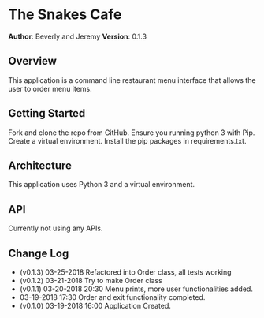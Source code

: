 # The Snakes Cafe

**Author**: Beverly and Jeremy
**Version**: 0.1.3

## Overview
This application is a command line restaurant menu interface that allows the user to order menu items.

## Getting Started
Fork and clone the repo from GitHub. Ensure you running python 3 with Pip. Create a virtual environment. Install the pip packages in requirements.txt.

## Architecture
This application uses Python 3 and a virtual environment.

## API
<!-- Provide detailed instructions for your applications usage. This should include any methods or endpoints available to the user/client/developer. Each section should be formatted to provide clear syntax for usage, example calls including input data requirements and options, and example responses or return values. -->
Currently not using any APIs.

## Change Log
- (v0.1.3) 03-25-2018 Refactored into Order class, all tests working
- (v0.1.2) 03-21-2018 Try to make Order class
- (v0.1.1) 03-20-2018 20:30 Menu prints, more user functionalities added.
- 03-19-2018 17:30 Order and exit functionality completed.
- (v0.1.0) 03-19-2018 16:00 Application Created.
